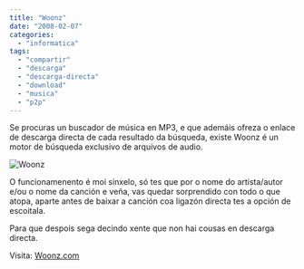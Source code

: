 ```yaml
---
title: "Woonz"
date: "2008-02-07"
categories: 
  - "informatica"
tags: 
  - "compartir"
  - "descarga"
  - "descarga-directa"
  - "download"
  - "musica"
  - "p2p"
---
```


Se procuras un buscador de música en MP3, e que ademáis ofreza o enlace de descarga directa de cada resultado da búsqueda, existe Woonz é un motor de búsqueda exclusivo de arquivos de audio.

![Woonz](images/woonz1.jpg)

O funcionamenento é moi sinxelo, só tes que por o nome do artista/autor e/ou o nome da canción e veña, vas quedar sorprendido con todo o que atopa, aparte antes de baixar a canción coa ligazón directa tes a opción de escoitala.

Para que despois sega decindo xente que non hai cousas en descarga directa.

Visita: [Woonz.com](http://www.woonz.com/)

